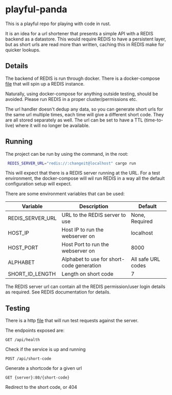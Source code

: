 # playful-panda

This is a playful repo for playing with code in rust.

It is an idea for a url shortener that presents a simple API with a REDIS backend as a datastore. This would require REDIS to have a persistent layer, but as short urls are read more than written, caching this in REDIS make for quicker lookups.

## Details

The backend of REDIS is run through docker. There is a docker-compose [file](./docker/docker-compose.yml) that will spin up a REDIS instance.

Naturally, using docker-compose for anything outside testing, should be avoided. Please run REDIS in a proper cluster/permissions etc.

The url handler doesn't dedup any data, so you can generate short urls for the same url multiple times, each time will give a different short code. They are all stored separately as well. The url can be set to have a TTL (time-to-live) where it will no longer be available.

## Running

The project can be run by using the command, in the root:
```bash
 REDIS_SERVER_URL="redis://:changeit@localhost" cargo run
```

This will expect that there is a REDIS server running at the URL. For a test environment, the docker-compose will wil run REDIS in a way all the default configuration setup will expect.

There are some environment variables that can be used:

| Variable         | Description                                       | Default            |
| ---------------- | --------------------------------------------------| ------------------ |
| REDIS_SERVER_URL | URL to the REDIS server to use                    | None, Required     |
| HOST_IP          | Host IP to run the webserver on                   | localhost          |
| HOST_PORT        | Host Port to run the webserver on                 | 8000               |
| ALPHABET         | Alphabet to use for short-code generation         | All safe URL codes |
| SHORT_ID_LENGTH  | Length on short code                              | 7                  |

The REDIS server url can contain all the REDIS permission/user login details as required. See REDIS documentation for details.


## Testing

There is a http [file](./http/test_command.http) that will run test requests against the server.

The endpoints exposed are:
```
GET /api/health
```
Check if the service is up and running

```
POST /api/short-code
```
Generate a shortcode for a given url

```
GET {server}:80/{short-code}
```
Redirect to the short code, or 404
